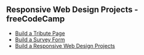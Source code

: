 ## Responsive Web Design Projects - freeCodeCamp

* [Build a Tribute Page](https://www.freecodecamp.org/learn/responsive-web-design/responsive-web-design-projects/build-a-tribute-page)
* [Build a Survey Form](https://www.freecodecamp.org/learn/responsive-web-design/responsive-web-design-projects/build-a-survey-form)
* [Build a Responsive Web Design Projects](https://www.freecodecamp.org/learn/responsive-web-design#css-grid)
